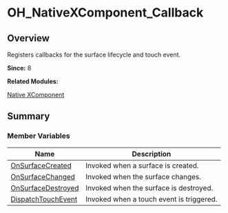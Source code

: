 # OH_NativeXComponent_Callback


## Overview

Registers callbacks for the surface lifecycle and touch event. 

**Since:**
8

**Related Modules:**

[Native XComponent](_o_h___native_x_component.md)


## Summary


### Member Variables

| Name | Description |
| -------- | -------- |
| [OnSurfaceCreated](_o_h___native_x_component.md#onsurfacecreated)| Invoked when a surface is created. |
| [OnSurfaceChanged](_o_h___native_x_component.md#onsurfacechanged)| Invoked when the surface changes.  |
| [OnSurfaceDestroyed](_o_h___native_x_component.md#onsurfacedestroyed)| Invoked when the surface is destroyed.  |
| [DispatchTouchEvent](_o_h___native_x_component.md#dispatchtouchevent)| Invoked when a touch event is triggered.  |
